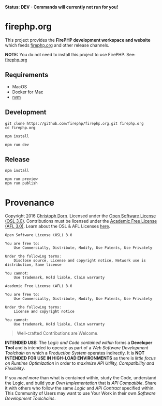 **Status: DEV - Commands will currently not run for you!**

firephp.org
===========

This project provides the **FirePHP development workspace and website** which feeds
[firephp.org](http://firephp.org) and other release channels.

**NOTE:** You do not need to install this project to use FirePHP. See: [firephp.org](http://firephp.org/)

Requirements
------------

  * MacOS
  * Docker for Mac
  * [nvm](https://github.com/creationix/nvm)

Development
-----------

    git clone https://github.com/firephp/firephp.org.git firephp.org
    cd firephp.org

    npm install

    npm run dev

Release
-------

    npm install

    npm run preview
    npm run publish


Provenance
==========

Copyright 2016 [Christoph Dorn](http://christophdorn.com).
Licensed under the [Open Software License (OSL 3.0)](https://opensource.org/licenses/OSL-3.0).
Contributions must be licensed under the [Academic Free License (AFL 3.0)](https://opensource.org/licenses/AFL-3.0).
Learn about the OSL & AFL Licenses [here](http://rosenlaw.com/OSL3.0-explained.htm).

```
Open Software License (OSL) 3.0

You are free to:
    Use Commercially, Distribute, Modify, Use Patents, Use Privately

Under the following terms:
    Disclose source, License and copyright notice, Network use is distribution, Same license

You cannot:
    Use trademark, Hold liable, Claim warranty
```
```
Academic Free License (AFL) 3.0

You are free to:
    Use Commercially, Distribute, Modify, Use Patents, Use Privately

Under the following terms:
    License and copyright notice

You cannot:
    Use trademark, Hold liable, Claim warranty
```

> Well-crafted Contributions are Welcome.

**INTENDED USE:** The *Logic and Code contained within* forms a **Developer Tool** and is intended to operate as part of a *Web Software Development Toolchain* on which a *Production System* operates indirectly. It is **NOT INTENDED FOR USE IN HIGH-LOAD ENVIRONMENTS** as there is *little focus on Runtime Optimization* in order to *maximize API Utility, Compatibility and Flexibility*.

If you *need more* than what is contained within, study the Code, understand the Logic, and build your *Own Implementation* that is *API Compatible*. Share it with others who follow the same *Logic* and *API Contract* specified within. This Community of Users may want to use Your Work in their own *Software Development Toolchains*.
